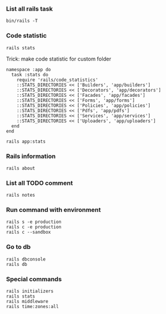 ### List all rails task

```
bin/rails -T
```

### Code statistic

```
rails stats
```

Trick: make code statistic for custom folder
```
namespace :app do
  task :stats do
    require 'rails/code_statistics'
    ::STATS_DIRECTORIES << ['Builders', 'app/builders']
    ::STATS_DIRECTORIES << ['Decorators', 'app/decorators']
    ::STATS_DIRECTORIES << ['Facades', 'app/facades']
    ::STATS_DIRECTORIES << ['Forms', 'app/forms']
    ::STATS_DIRECTORIES << ['Policies', 'app/policies']
    ::STATS_DIRECTORIES << ['Pdfs', 'app/pdfs']
    ::STATS_DIRECTORIES << ['Services', 'app/services']
    ::STATS_DIRECTORIES << ['Uploaders', 'app/uploaders']
  end
end

rails app:stats
```

### Rails information

```
rails about
```

### List all TODO comment

```
rails notes
```

### Run command with environment

```
rails s -e production
rails c -e production
rails c --sandbox
```

### Go to db
```
rails dbconsole
rails db
```

### Special commands

```
rails initializers
rails stats
rails middleware
rails time:zones:all
```
